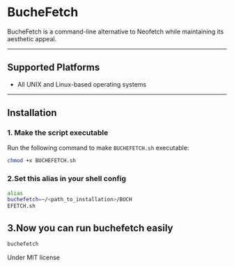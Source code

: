 # BucheFetch

BucheFetch is a command-line alternative to Neofetch while maintaining its aesthetic appeal.

---

## Supported Platforms

- All UNIX and Linux-based operating systems

---

## Installation

### 1. Make the script executable

Run the following command to make `BUCHEFETCH.sh` executable:

```bash
chmod +x BUCHEFETCH.sh
```
### 2.Set this alias in your shell config 
```bash
alias 
buchefetch=~/<path_to_installation>/BUCH
EFETCH.sh
```
## 3.Now you can run buchefetch easily


```bash
buchefetch
```
Under MIT license
